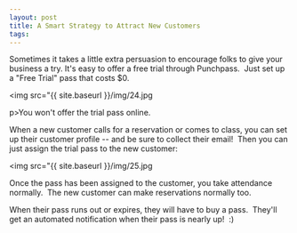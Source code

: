 ```yaml
---
layout: post
title: A Smart Strategy to Attract New Customers
tags:
---
```


Sometimes it takes a little extra persuasion to encourage folks to give your business a try. It's easy to offer a free trial through Punchpass.  Just set up a "Free Trial" pass that costs $0\.

<img src="{{ site.baseurl }}/img/24.jpg

p>You won't offer the trial pass online.  

When a new customer calls for a reservation or comes to class, you can set up their customer profile -- and be sure to collect their email!  Then you can just assign the trial pass to the new customer:

<img src="{{ site.baseurl }}/img/25.jpg

Once the pass has been assigned to the customer, you take attendance normally.  The new customer can make reservations normally too.

When their pass runs out or expires, they will have to buy a pass.  They'll get an automated notification when their pass is nearly up!  :)

